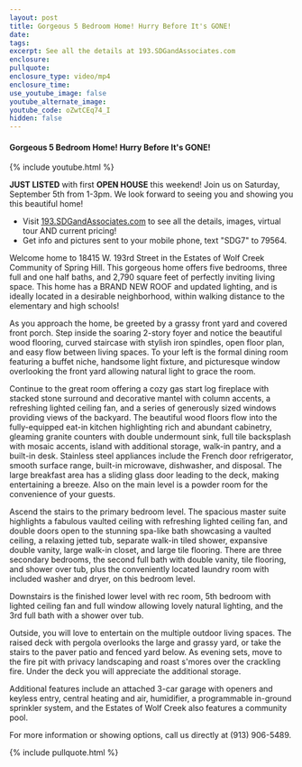 ```yaml
---
layout: post
title: Gorgeous 5 Bedroom Home! Hurry Before It's GONE!
date:
tags:
excerpt: See all the details at 193.SDGandAssociates.com
enclosure:
pullquote:
enclosure_type: video/mp4
enclosure_time:
use_youtube_image: false
youtube_alternate_image:
youtube_code: oZwtCEq74_I
hidden: false
---
```


#### Gorgeous 5 Bedroom Home\! Hurry Before It's GONE\!

{% include youtube.html %}

**JUST LISTED** with first **OPEN HOUSE** this weekend\! Join us on Saturday, September 5th from 1-3pm. We look forward to seeing you and showing you this beautiful home\!

* Visit [193\.SDGandAssociates.com](http://193.ihousenet.com/) to see all the details, images, virtual tour AND current pricing\!
* Get info and pictures sent to your mobile phone, text "SDG7" to 79564.

Welcome home to 18415 W. 193rd Street in the Estates of Wolf Creek Community of Spring Hill. This gorgeous home offers five bedrooms, three full and one half baths, and 2,790 square feet of perfectly inviting living space. This home has a BRAND NEW ROOF and updated lighting, and is ideally located in a desirable neighborhood, within walking distance to the elementary and high schools\!

As you approach the home, be greeted by a grassy front yard and covered front porch. Step inside the soaring 2-story foyer and notice the beautiful wood flooring, curved staircase with stylish iron spindles, open floor plan, and easy flow between living spaces. To your left is the formal dining room featuring a buffet niche, handsome light fixture, and picturesque window overlooking the front yard allowing natural light to grace the room.

Continue to the great room offering a cozy gas start log fireplace with stacked stone surround and decorative mantel with column accents, a refreshing lighted ceiling fan, and a series of generously sized windows providing views of the backyard. The beautiful wood floors flow into the fully-equipped eat-in kitchen highlighting rich and abundant cabinetry, gleaming granite counters with double undermount sink, full tile backsplash with mosaic accents, island with additional storage, walk-in pantry, and a built-in desk. Stainless steel appliances include the French door refrigerator, smooth surface range, built-in microwave, dishwasher, and disposal. The large breakfast area has a sliding glass door leading to the deck, making entertaining a breeze. Also on the main level is a powder room for the convenience of your guests.

Ascend the stairs to the primary bedroom level. The spacious master suite highlights a fabulous vaulted ceiling with refreshing lighted ceiling fan, and double doors open to the stunning spa-like bath showcasing a vaulted ceiling, a relaxing jetted tub, separate walk-in tiled shower, expansive double vanity, large walk-in closet, and large tile flooring. There are three secondary bedrooms, the second full bath with double vanity, tile flooring, and shower over tub, plus the conveniently located laundry room with included washer and dryer, on this bedroom level.

Downstairs is the finished lower level with rec room, 5th bedroom with lighted ceiling fan and full window allowing lovely natural lighting, and the 3rd full bath with a shower over tub.

Outside, you will love to entertain on the multiple outdoor living spaces. The raised deck with pergola overlooks the large and grassy yard, or take the stairs to the paver patio and fenced yard below. As evening sets, move to the fire pit with privacy landscaping and roast s'mores over the crackling fire. Under the deck you will appreciate the additional storage.

Additional features include an attached 3-car garage with openers and keyless entry, central heating and air, humidifier, a programmable in-ground sprinkler system, and the Estates of Wolf Creek also features a community pool.

For more information or showing options, call us directly at (913) 906-5489.

{% include pullquote.html %}